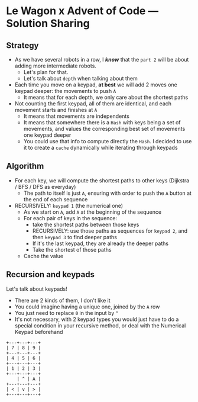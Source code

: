 # Le Wagon x Advent of Code — Solution Sharing
## Strategy
* As we have several robots in a row, I **_know_** that the `part 2` will be about adding more intermediate robots.
  * Let's plan for that.
  * Let's talk about `depth` when talking about them
* Each time you move on a keypad, **at best** we will add 2 moves one keypad deeper: the movements to push `A`
  * It means that for each depth, we only care about the shortest paths
* Not counting the first keypad, all of them are identical, and each movement starts and finishes at `A`
  * It means that movements are independents
  * It means that somewhere there is a `Hash` with keys being a set of movements, and values the corresponding best set of movements one keypad deeper
  * You could use that info to compute directly the `Hash`. I decided to use it to create a `cache` dynamically while iterating through keypads

## Algorithm
* For each key, we will compute the shortest paths to other keys (Dijkstra / BFS / DFS as everyday)
  * The path to itself is just `A`, ensuring with order to push the `A` button at the end of each sequence
* RECURSIVELY: `keypad 1` (the numerical one)
  * As we start on `A`, add `A` at the beginning of the sequence
  * For each pair of keys in the sequence:
    * take the shortest paths between those keys
    * RECURSIVELY: use those paths as sequences for `keypad 2`, and then `keypad 3` to find deeper paths
    * If it's the last keypad, they are already the deeper paths
    * Take the shortest of those paths
  * Cache the value

## Recursion and keypads
Let's talk about keypads!
* There are 2 kinds of them, I don't like it
* You could imagine having a unique one, joined by the `A` row
* You just need to replace `0` in the input by `^`
* It's not necessary, with 2 keypad types you would just have to do a special condition in your recursive method, or deal with the Numerical Keypad beforehand

```text
+---+---+---+
| 7 | 8 | 9 |
+---+---+---+
| 4 | 5 | 6 |
+---+---+---+
| 1 | 2 | 3 |
+---+---+---+
    | ^ | A |
+---+---+---+
| < | v | > |
+---+---+---+
```
